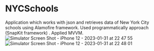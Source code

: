 # NYCSchools 
Application which works with json and retrieves data of New York City schools using Alamofire framework. Used programmatically approach (SnapKit framework) . 
Applied MVVM. ![Simulator Screen Shot - iPhone 12 - 2023-01-31 at 22 47 55](https://user-images.githubusercontent.com/63705344/215827960-ddbb1e6f-a481-4a8d-a9b0-11a16c38d768.png)
![Simulator Screen Shot - iPhone 12 - 2023-01-31 at 22 48 01](https://user-images.githubusercontent.com/63705344/215827978-fc62f46c-d760-4eb4-a0c8-db8d5547ea08.png)

